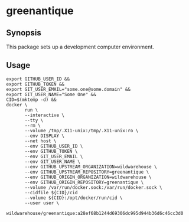 <!--
# Copyright © (C) 2017 Emory Merryman <emory.merryman@gmail.com>
#   This file is part of greenantique.
#
#   greenantique is free software: you can redistribute it and/or modify
#   it under the terms of the GNU General Public License as published by
#   the Free Software Foundation, either version 3 of the License, or
#   (at your option) any later version.
#
#   greenantique is distributed in the hope that it will be useful,
#   but WITHOUT ANY WARRANTY; without even the implied warranty of
#   MERCHANTABILITY or FITNESS FOR A PARTICULAR PURPOSE.  See the
#   GNU General Public License for more details.
#
#   You should have received a copy of the GNU General Public License
#   along with greenantique.  If not, see <http://www.gnu.org/licenses/>.
-->

# greenantique

## Synopsis
This package sets up a development computer environment.

## Usage

```
export GITHUB_USER_ID &&
export GITHUB_TOKEN &&
export GIT_USER_EMAIL="some.one@some.domain" &&
export GIT_USER_NAME="Some One" &&
CID=$(mktemp -d) &&
docker \
       run \
       --interactive \
       --tty \
       --rm \
       --volume /tmp/.X11-unix:/tmp/.X11-unix:ro \
       --env DISPLAY \
       --net host \
       --env GITHUB_USER_ID \
       --env GITHUB_TOKEN \
       --env GIT_USER_EMAIL \
       --env GIT_USER_NAME \
       --env GITHUB_UPSTREAM_ORGANIZATION=wildwarehouse \
       --env GITHUB_UPSTREAM_REPOSITORY=greenantique \
       --env GITHUB_ORIGIN_ORGANIZATION=wildwarehouse \
       --env GITHUB_ORIGIN_REPOSITORY=greenantique \
       --volume /var/run/docker.sock:/var/run/docker.sock \
       --cidfile ${CID}/cid
       --volume ${CID}:/opt/docker/run/cid \
       --user user \
       wildwarehouse/greenantique:a28ef68b1244d69306dc995d944b36d6c46cc3d0
```